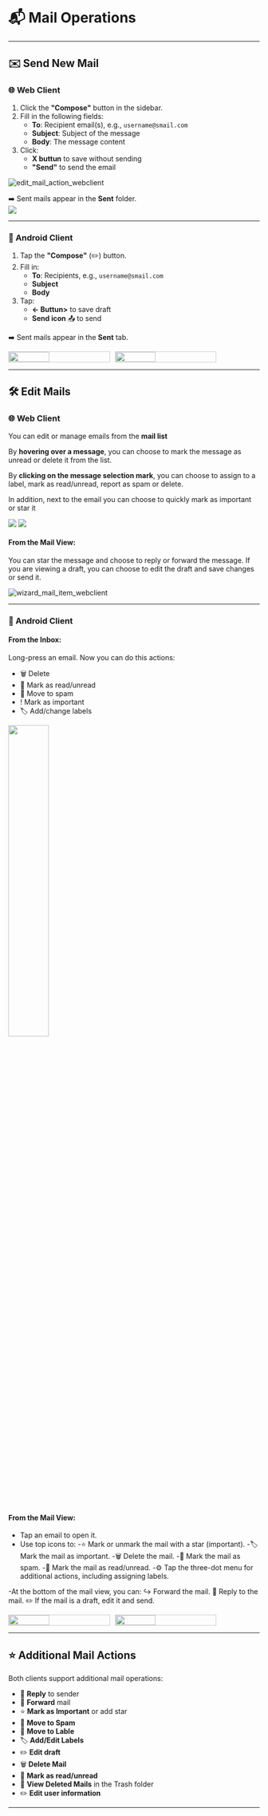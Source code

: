 # 📬 Mail Operations

---

## ✉️ Send New Mail

### 🌐 Web Client

1. Click the **"Compose"** button in the sidebar.
2. Fill in the following fields:
   - **To**: Recipient email(s), e.g., `username@smail.com`
   - **Subject**: Subject of the message
   - **Body**: The message content
3. Click:
   - **X buttun** to save without sending
   - **"Send"** to send the email

![edit_mail_action_webclient](images/web_sendMSG.png)

➡️ Sent mails appear in the **Sent** folder.  
![](images/web_sent.png)

---

### 📱 Android Client

1. Tap the **"Compose"** (✏️) button.
2. Fill in:
   - **To**: Recipients, e.g., `username@smail.com`
   - **Subject**
   - **Body**
3. Tap:
   - **<- Buttun>** to save draft
   - **Send icon** 📤 to send

➡️ Sent mails appear in the **Sent** tab.  

<div style="display: flex; gap: 10px;">
  <img src="images/app_sendMSG.jpg" width="40%" style="border:1px solid #ccc;"/>
  <img src="images/app_sidebar.jpg" width="40%" style="border:1px solid #ccc;"/>
</div>

---

## 🛠️ Edit Mails

### 🌐 Web Client

You can edit or manage emails from the **mail list**

By **hovering over a message**, you can choose to mark the message as unread or delete it from the list.

By **clicking on the message selection mark**, you can choose to assign to a label, mark as read/unread, report as spam or delete.

In addition, next to the email you can choose to quickly mark as important or star it

![](images/web_choose_msg.png)
![](images/web_delete-mark.png)


#### From the Mail View:
You can star the message and choose to reply or forward the message.
If you are viewing a draft, you can choose to edit the draft and save changes or send it.
  
![wizard_mail_item_webclient](images/web_replay.png)

---

### 📱 Android Client

#### From the Inbox:
Long-press an email.
Now you can do this actions:
   - 🗑️ Delete
   - 📩 Mark as read/unread
   - 🚫 Move to spam
   - ! Mark as important
   - 🏷️ Add/change labels

<img src="images/app_toolbar.jpg" width="40%">

#### From the Mail View:
- Tap an email to open it.
- Use top icons to:
  -⭐ Mark or unmark the mail with a star (important).
  -🏷️ Mark the mail as important.
  -🗑️ Delete the mail.
  -🚫 Mark the mail as spam.
  -📩 Mark the mail as read/unread.
  -⚙️ Tap the three-dot menu for additional actions, including assigning labels.

-At the bottom of the mail view, you can:
↪️ Forward the mail.
💬 Reply to the mail.
✏️ If the mail is a draft, edit it and send.


<div style="display: flex; gap: 10px;">
  <img src="images/app_mail_details.jpg" width="40%" style="border:1px solid #ccc;"/>
  <img src="images/app_draft.jpg" width="40%" style="border:1px solid #ccc;"/>
</div>


---

## ⭐ Additional Mail Actions

Both clients support additional mail operations:

- 🔁 **Reply** to sender
- 🔀 **Forward** mail
- ⭐ **Mark as Important** or add star
- 🚫 **Move to Spam**
- 📁 **Move to Lable**
- 🏷️ **Add/Edit Labels**
- ✏️ **Edit draft**
- 🗑️ **Delete Mail**
- 📩 **Mark as read/unread**
- 🔎 **View Deleted Mails** in the Trash folder
- ✏️ **Edit user information**

---
